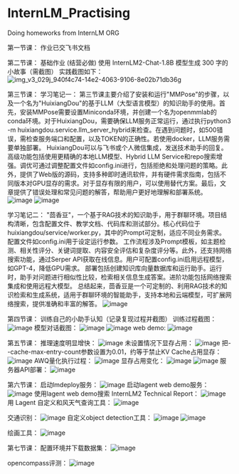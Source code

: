 # InternLM_Practising
Doing homeworks from InternLM ORG

第一节课：
作业已交飞书文档

第二节课：
基础作业 (结营必做)
使用 InternLM2-Chat-1.8B 模型生成 300 字的小故事（需截图）
实践截图如下：
![img_v3_029j_940f4c74-14e2-4063-9106-8e02b71db36g](https://github.com/Modas-Li/InternLM_Practising/assets/40042370/5b9ab11f-0235-45a6-94ce-f8795421e176)

第三节课：
学习笔记一：
第三节课主要介绍了安装和运行"MMPose"的步骤，以及一个名为"HuixiangDou"的基于LLM（大型语言模型）的知识助手的使用。首先，安装MMPose需要设置Miniconda环境，并创建一个名为openmmlab的conda环境。对于HuixiangDou，需要确保LLM服务正常运行，通过执行python3 -m huixiangdou.service.llm_server_hybrid来检查。在遇到问题时，如500错误，需检查服务端口和配置，以及TOKEN的正确性。若使用docker，LLM服务需要单独部署。
HuixiangDou可以与飞书或个人微信集成，发送技术助手的回复。高级功能包括使用更精确的本地LLM模型、Hybrid LLM Service和repo搜索增强。调优可通过调整配置文件如config.ini进行，包括拒绝和处理问题的策略。此外，提供了Web版的源码，支持多种即时通讯软件，并有硬件需求指南，包括不同版本对GPU显存的需求。对于显存有限的用户，可以使用替代方案。最后，文章提供了错误处理和常见问题的解答，帮助用户更好地理解和部署系统。
![image](https://github.com/Modas-Li/InternLM_Practising/assets/40042370/b7a3c576-01ab-431d-a2bd-79a9b55e6246)
![image](https://github.com/Modas-Li/InternLM_Practising/assets/40042370/3d206cf8-699a-40a3-b1ca-4db5575f91be)

学习笔记二：
"茴香豆"，一个基于RAG技术的知识助手，用于群聊环境。项目结构清晰，包含配置文件、教学文档、代码库和测试部分。核心代码位于huixiangdou/service/worker.py，其中的Prompt可定制，适应不同业务需求。配置文件如config.ini用于设定运行参数。
工作流程涉及Prompt模板，如主题检测、相关性评分、关键词提取、内容安全评估和复杂度评分等。此外，还支持网络搜索功能，通过Serper API获取在线信息。用户可配置config.ini启用远程模型，如GPT-4，降低GPU需求。
部署包括创建知识库向量数据库和运行助手。运行时，助手对问题进行相似性比较，检索相关信息生成答案。进阶功能包括网络搜索集成和使用远程大模型。
总结起来，茴香豆是一个可定制的、利用RAG技术的知识检索和生成系统，适用于群聊环境的智能助手，支持本地和云端模型，可扩展网络搜索，提供准确和丰富的解答。
![image](https://github.com/Modas-Li/InternLM_Practising/assets/40042370/de7e6c29-a7b8-46a0-97de-256520e8532b)

第四节课：
训练自己的小助手认知（记录复现过程并截图）
训练过程截图：
![image](https://github.com/Modas-Li/InternLM_Practising/assets/40042370/ded85b13-23d6-4f28-bb1f-f5a22128e0e9)
模型对话截图：
![image](https://github.com/Modas-Li/InternLM_Practising/assets/40042370/dd9a9dc1-1a56-4409-be47-083bc0e33640)
![image](https://github.com/Modas-Li/InternLM_Practising/assets/40042370/5c003160-7a74-4b4a-a2c5-5383a8f28424)
web demo:
![image](https://github.com/Modas-Li/InternLM_Practising/assets/40042370/f17bc94e-bfc8-441f-a3d2-c5ea6a1cd64b)

第五节课：
推理速度明显增快：
![image](https://github.com/Modas-Li/InternLM_Practising/assets/40042370/a2cb496a-17eb-4316-88be-0a1948b34029)
未设置情况下显存占用：
![image](https://github.com/Modas-Li/InternLM_Practising/assets/40042370/83c75400-1387-4356-8326-d2a58c6d7b58)
把--cache-max-entry-count参数设置为0.01，约等于禁止KV Cache占用显存：
![image](https://github.com/Modas-Li/InternLM_Practising/assets/40042370/2f8719bc-fc40-4410-9707-c0ad74349fd0)
AWQ量化执行过程：
![image](https://github.com/Modas-Li/InternLM_Practising/assets/40042370/bacbfd67-1555-48fe-acff-f7c9e1a9273a)
显存占用变化：
![image](https://github.com/Modas-Li/InternLM_Practising/assets/40042370/3f2181e0-636c-458c-8609-b0838fabaf54)
![image](https://github.com/Modas-Li/InternLM_Practising/assets/40042370/906ba91d-ddb5-48dc-b082-c5cb3177f470)
服务器API部署：
![image](https://github.com/Modas-Li/InternLM_Practising/assets/40042370/0c1271f5-6d74-4e4b-9d87-7e25293578e8)


第六节课：
启动lmdeploy服务：
![image](https://github.com/Modas-Li/InternLM_Practising/assets/40042370/58e372ad-43f4-4a7d-ab76-1ad2e861640c)
启动lagent web demo服务：
![image](https://github.com/Modas-Li/InternLM_Practising/assets/40042370/6690c04f-37e0-455f-a8b3-8ed5b13fc1af)
使用lagent web demo搜索 InternLM2 Technical Report：
![image](https://github.com/Modas-Li/InternLM_Practising/assets/40042370/c2337890-c72e-4aab-a87d-53cf97021e6e)
用 Lagent 自定义和风天气查询工具：
![image](https://github.com/Modas-Li/InternLM_Practising/assets/40042370/07fc8665-b6aa-4c04-96f0-b51c5eeab86d)

交通识别：
![image](https://github.com/Modas-Li/InternLM_Practising/assets/40042370/801aeaa7-641d-4de8-8337-e7646869ae3f)
自定义object detection工具：
![image](https://github.com/Modas-Li/InternLM_Practising/assets/40042370/7d91a572-2e7a-48dc-89ff-9c55318feeef)
![image](https://github.com/Modas-Li/InternLM_Practising/assets/40042370/79245b71-6828-422f-b921-249ba8df000f)

绘画工具：
![image](https://github.com/Modas-Li/InternLM_Practising/assets/40042370/0034449d-d3bb-44e7-b056-1556672eb567)


第七节课：
配置环境并下载数据集：
![image](https://github.com/Modas-Li/InternLM_Practising/assets/40042370/9a7333b2-80f5-47df-a39d-e99cad4d2608)

opencompass评测：
![image](https://github.com/Modas-Li/InternLM_Practising/assets/40042370/18d1f036-0bb9-4675-8fbf-357a80c9429a)




